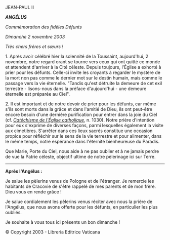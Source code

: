JEAN-PAUL II

***ANGÉLUS***

*Commémoration des fidèles Défunts*

*Dimanche 2 novembre 2003*

*Très chers frères et sœurs !*

1. Après avoir célébré hier la solennité de la Toussaint, aujourd'hui, 2 novembre, notre regard orant se tourne vers ceux qui ont quitté ce monde et attendent d'arriver à la Cité céleste. Depuis toujours, l'Église a exhorté à prier pour les défunts. Celle-ci invite les croyants à regarder le mystère de la mort non pas comme le dernier mot sur le destin humain, mais comme le passage vers la vie éternelle. "Tandis qu'est détruite la demeure de cet exil terrestre - lisons-nous dans la préface d'aujourd'hui - une demeure éternelle est préparée au Ciel".

2. Il est important et de notre devoir de prier pour les défunts, car même s'ils sont morts dans la grâce et dans l'amitié de Dieu, ils ont peut-être encore besoin d'une dernière purification pour entrer dans la joie du Ciel (cf. *[Catéchisme de l'Église catholique](http://www.vatican.va/archive/FRA0013/_INDEX.HTM)*, n. 1030). Notre prière d'intention pour eux s'exprime de diverses façons, parmi lesquelles également la visite aux cimetières. S'arrêter dans ces lieux sacrés constitue une occasion propice pour réfléchir sur le sens de la vie terrestre et pour alimenter, dans le même temps, notre espérance dans l'éternité bienheureuse du Paradis.

Que Marie, Porte du Ciel, nous aide à ne pas oublier et à ne jamais perdre de vue la Patrie céleste, objectif ultime de notre pèlerinage ici sur Terre.

** * **

**Après l'Angélus :**

Je salue les pèlerins venus de Pologne et de l'étranger. Je remercie les habitants de Cracovie de s'être rappelé de mes parents et de mon frère. Dieu vous en rende grâce !

Je salue cordialement les pèlerins venus réciter avec nous la prière de l'Angélus, que nous avons offerte pour les défunts, en particulier les plus oubliés.

Je souhaite à vous tous ici présents un bon dimanche !

© Copyright 2003 - Libreria Editrice Vaticana